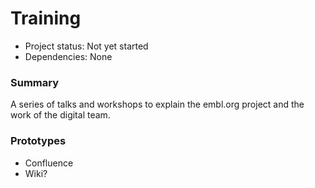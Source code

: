 # Training

- Project status: Not yet started
- Dependencies: None

### Summary
A series of talks and workshops to explain the embl.org project and the work of the digital team.

### Prototypes
- Confluence
- Wiki?

###

